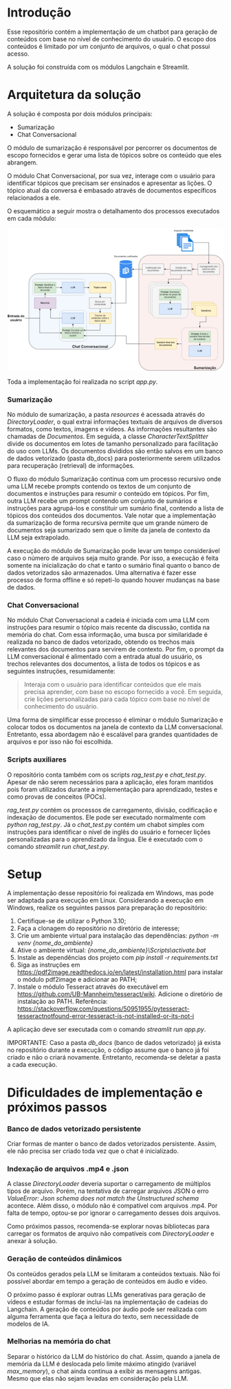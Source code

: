 # Introdução

Esse repositório contém a implementação de um chatbot para geração de 
conteúdos com base no nível de conhecimento do usuário. O escopo dos 
conteúdos é limitado por um conjunto de arquivos, o qual o chat possui 
acesso.

A solução foi construída com os módulos Langchain e Streamlit.

# Arquitetura da solução

A solução é composta por dois módulos principais: 

- Sumarização
- Chat Conversacional

O módulo de sumarização é responsável por percorrer os documentos de escopo 
fornecidos e gerar uma lista de tópicos sobre os conteúdo que eles 
abrangem.

O módulo Chat Conversacional, por sua vez, interage com o usuário para 
identificar tópicos que precisam ser ensinados e apresentar as lições. O 
tópico atual da conversa é embasado através de documentos específicos 
relacionados a ele.

O esquemático a seguir mostra o detalhamento dos processos executados em 
cada módulo:

![Texto Alternativo](esquematico.png)

Toda a implementação foi realizada no script *app.py*.

### Sumarização

No módulo de sumarização, a pasta *resources* é acessada através do 
*DirectoryLoader*, o qual extrai informações textuais de arquivos de diversos 
formatos, como textos, imagens e vídeos. As informações resultantes são 
chamadas de *Documentos*. Em seguida, a classe *CharacterTextSplitter* divide 
os documentos em lotes de tamanho personalizado para facilitação do uso com 
LLMs. Os documentos divididos são então salvos em um banco de dados 
vetorizado (pasta db_docs) para posteriormente serem utilizados para 
recuperação (retrieval) de informações. 

O fluxo do módulo Sumarização continua com um processo recursivo onde uma 
LLM recebe prompts contendo os textos de um conjunto de documentos e 
instruções para resumir o conteúdo em tópicos. Por fim, outra LLM recebe um 
prompt contendo um conjunto de sumários e instruções para agrupá-los e 
constituir um sumário final, contendo a lista de tópicos dos conteúdos 
dos documentos. Vale notar que a implementação da sumarização de forma 
recursiva permite que um grande número de documentos seja sumarizado sem 
que o limite da janela de contexto da LLM seja extrapolado.

A execução do módulo de Sumarização pode levar um tempo considerável caso o 
número de arquivos seja muito grande. Por isso, a execução é feita somente 
na inicialização do chat e tanto o sumário final quanto o banco de dados 
vetorizados são armazenados. Uma alternativa é fazer esse processo de forma 
offline e só repeti-lo quando houver mudanças na base de dados.


### Chat Conversacional

No módulo Chat Conversacional a cadeia é iniciada com uma LLM com 
instruções para resumir o tópico mais recente da discussão, contida na 
memória do chat. Com essa informação, uma busca por similaridade é 
realizada no banco de dados vetorizado, obtendo os trechos mais relevantes 
dos documentos para servirem de contexto. Por fim, o prompt da LLM 
conversacional é alimentado com a entrada atual do usuário, os trechos 
relevantes dos documentos, a lista de todos os tópicos e as seguintes 
instruções, resumidamente:

> Interaja com o usuário para identificar conteúdos que ele mais precisa 
> aprender, com base no escopo fornecido a você. Em seguida, crie lições 
> personalizadas para cada tópico com base no nível de conhecimento do usuário.

Uma forma de simplificar esse processo é eliminar o módulo Sumarização e 
colocar todos os documentos na janela de contexto da LLM conversacional. 
Entretanto, essa abordagem não é escalável para grandes quantidades de 
arquivos e por isso não foi escolhida.

### Scripts auxiliares

O repositório conta também com os scripts *rag_test.py* e *chat_test.py*. 
Apesar de não serem necessários para a aplicação, eles foram mantidos pois 
foram utilizados durante a implementação para aprendizado, testes e como 
provas de conceitos (POCs).

*rag_test.py* contém os processos de carregamento, divisão, 
codificação e indexação de documentos. Ele pode ser executado normalmente 
com *python rag_test.py*. Já o *chat_test.py* contém um chabot simples
com instruções para identificar o nível de inglês do usuário e fornecer 
lições personalizadas para o aprendizado da lingua. Ele é executado com o 
comando *streamlit run chat_test.py*.

# Setup

A implementação desse repositório foi realizada em Windows, mas pode ser 
adaptada para execução em Linux. Considerando a execução em Windows, 
realize os seguintes passos para preparação do repositório:

1. Certifique-se de utilizar o Python 3.10;
2. Faça a clonagem do repositório no diretório de interesse;
3. Crie um ambiente virtual para instalação das dependências: *python -m 
   venv {nome_do_ambiente}*
4. Ative o ambiente virtual: *{nome_do_ambiente}\Scripts\activate.bat*
5. Instale as dependências dos projeto com *pip install -r requirements.txt*
6. Siga as instruções em 
   https://pdf2image.readthedocs.io/en/latest/installation.html para instalar 
   o módulo pdf2image e adicionar ao PATH;
7. Instale o módulo Tesseract através do executável em
   https://github.com/UB-Mannheim/tesseract/wiki. Adicione o diretório de 
   instalação ao PATH. Referência: 
   https://stackoverflow.com/questions/50951955/pytesseract-tesseractnotfound-error-tesseract-is-not-installed-or-its-not-i  

A aplicação deve ser executada com o comando *streamlit run app.py*.

IMPORTANTE: Caso a pasta *db_docs* (banco de dados vetorizado) já exista no 
repositório durante a execução, o código assume que o banco já foi criado e 
não o criará novamente. Entretanto, recomenda-se deletar a pasta a cada 
execução.



# Dificuldades de implementação e próximos passos

### Banco de dados vetorizado persistente

Criar formas de manter o banco de dados vetorizados persistente. Assim, ele 
não precisa ser criado toda vez que o chat é inicializado.

### Indexação de arquivos .mp4 e .json

A classe *DirectoryLoader* deveria suportar o carregamento de múltiplos 
tipos de arquivo. Porém, na tentativa de carregar arquivos JSON o erro 
*ValueError: Json schema does not match the Unstructured schema* acontece. 
Além disso, o módulo não é compatível com arquivos .mp4. Por falta de tempo, 
optou-se por ignorar o carregamento desses dois arquivos.

Como próximos passos, recomenda-se explorar novas bibliotecas para carregar 
os formatos de arquivo não compatíveis com *DirectoryLoader* e anexar à 
solução.

### Geração de conteúdos dinâmicos

Os conteúdos gerados pela LLM se limitaram a conteúdos textuais. Não foi 
possível abordar em tempo a geração de conteúdos em áudio e vídeo.

O próximo passo é explorar outras LLMs generativas para geração de vídeos e 
estudar formas de incluí-las na implementação de cadeias do Langchain. A 
geração de conteúdos por áudio pode ser realizada com alguma ferramenta que 
faça a leitura do texto, sem necessidade de modelos de IA.

### Melhorias na memória do chat

Separar o histórico da LLM do histórico do chat. Assim, quando a janela de 
memória da LLM é deslocada pelo limite máximo atingido (variável 
*max_memory*), o chat ainda continua a exibir as mensagens antigas. Mesmo 
que elas não sejam levadas em consideração pela LLM.